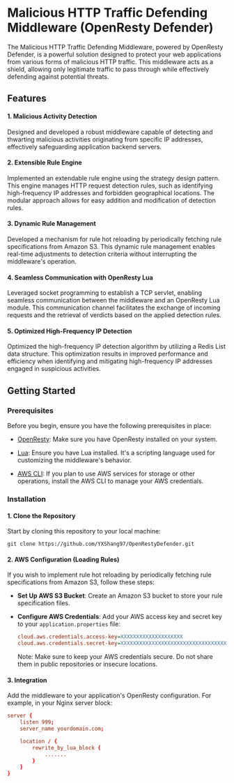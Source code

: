 # Malicious HTTP Traffic Defending Middleware (OpenResty Defender)

The Malicious HTTP Traffic Defending Middleware, powered by OpenResty Defender, is a powerful solution designed to
protect your web applications from various forms of malicious HTTP traffic. This middleware acts as a shield, allowing
only legitimate traffic to pass through while effectively defending against potential threats.

## Features

#### 1. Malicious Activity Detection

Designed and developed a robust middleware capable of detecting and thwarting malicious activities originating from
specific IP addresses, effectively safeguarding application backend servers.

#### 2. Extensible Rule Engine

Implemented an extendable rule engine using the strategy design pattern. This engine manages HTTP request detection
rules, such as identifying high-frequency IP addresses and forbidden geographical locations. The modular approach
allows for easy addition and modification of detection rules.

#### 3. Dynamic Rule Management

Developed a mechanism for rule hot reloading by periodically fetching rule specifications from Amazon S3. This dynamic
rule management enables real-time adjustments to detection criteria without interrupting the middleware's operation.

#### 4. Seamless Communication with OpenResty Lua

Leveraged socket programming to establish a TCP servlet, enabling seamless communication between the middleware and an
OpenResty Lua module. This communication channel facilitates the exchange of incoming requests and the retrieval of
verdicts based on the applied detection rules.

#### 5. Optimized High-Frequency IP Detection

Optimized the high-frequency IP detection algorithm by utilizing a Redis List data structure. This optimization
results in improved performance and efficiency when identifying and mitigating high-frequency IP addresses engaged in
suspicious activities.

## Getting Started

### Prerequisites

Before you begin, ensure you have the following prerequisites in place:

- [OpenResty](https://openresty.org/): Make sure you have OpenResty installed on your system.

- [Lua](https://www.lua.org/): Ensure you have Lua installed. It's a scripting language used for customizing the middleware's behavior.

- [AWS CLI](https://aws.amazon.com/cli/): If you plan to use AWS services for storage or other operations, install the AWS CLI to manage your AWS credentials.

### Installation

#### 1. Clone the Repository

Start by cloning this repository to your local machine:

```
git clone https://github.com/YXShang97/OpenRestyDefender.git
```

#### 2. AWS Configuration (Loading Rules)

If you wish to implement rule hot reloading by periodically fetching rule specifications from Amazon S3, follow these steps:

- **Set Up AWS S3 Bucket**: Create an Amazon S3 bucket to store your rule specification files.

- **Configure AWS Credentials**: Add your AWS access key and secret key to your `application.properties` file:

  ```ini
  cloud.aws.credentials.access-key=XXXXXXXXXXXXXXXXXXXX
  cloud.aws.credentials.secret-key=XXXXXXXXXXXXXXXXXXXXXXXXXXXXXXXXXXXXXXXX
  ```

  Note: Make sure to keep your AWS credentials secure. Do not share them in public repositories or insecure locations.

#### 3. Integration

Add the middleware to your application's OpenResty configuration. For example, in your Nginx server block:

```nginx.conf
server {
    listen 999;
    server_name yourdomain.com;

    location / {
        rewrite_by_lua_block {
            .......
        }
    }
}
```
